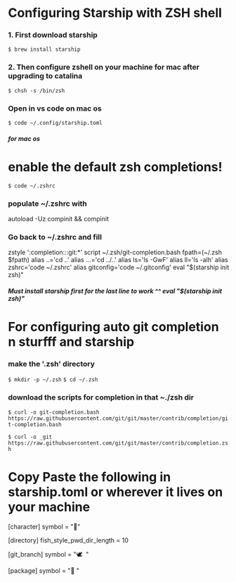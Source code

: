 # Configuring Starship with ZSH shell

### 1. First download starship
`$ brew install starship`

### 2. Then configure zshell on your machine for mac after upgrading to catalina
`$ chsh -s /bin/zsh`

### Open in vs code on mac os
`$ code ~/.config/starship.toml`
##### for mac os

# enable the default zsh completions!
`$ code ~/.zshrc`
### populate ~/.zshrc with
autoload -Uz compinit && compinit

### Go back to ~/.zshrc and fill
zstyle ':completion:*:*:git:*' script ~/.zsh/git-completion.bash
fpath=(~/.zsh $fpath)
alias ..='cd ..'
alias ...='cd ../..'
alias ls='ls -GwF'
alias ll='ls -alh'
alias zshrc='code ~/.zshrc'
alias gitconfig='code ~/.gitconfig'
eval "$(starship init zsh)"

##### Must install starship first for the last line to work ^^ eval "$(starship init zsh)"

# For configuring auto git completion n sturfff and starship
### make the '.zsh' directory
`$ mkdir -p ~/.zsh`
`$ cd ~/.zsh`

### download the scripts for completion in that ~./zsh dir
`$ curl -o git-completion.bash https://raw.githubusercontent.com/git/git/master/contrib/completion/git-completion.bash`

`$ curl -o _git https://raw.githubusercontent.com/git/git/master/contrib/completion.zsh`


# Copy Paste the following in starship.toml or wherever it lives on your machine
[character]
symbol = "🚀"

[directory]
fish_style_pwd_dir_length = 10

[git_branch]
symbol = "🕊️ ️ "

[package]
symbol = "🥡 "